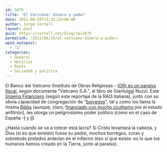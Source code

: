 ```yaml
---
id: 3475
title: 'El Vaticano: dinero y poder'
date: 2011-08-29T13:33:32+00:00
author: Jorge Cortell
layout: post
guid: https://cortell.net/blog/?p=3475
permalink: /2011/08/29/el-vaticano-dinero-y-poder/
wpsd_autopost:
  - "1"
categories:
  - General
  - Noticias
  - Rants
  - Sociedad y polí­tica
---
```

El Banco del Vaticano (Instituto de Obras Religiosas – <a title="https://www.diagonalperiodico.net/El-Banco-Vaticano-un-paraiso.html" href="https://www.diagonalperiodico.net/El-Banco-Vaticano-un-paraiso.html" target="_blank">IOR) es un paraíso fiscal</a>, según documenta "Vaticano S.A.", el libro de Gianluiggi Nuzzi. Este <a title="https://www.youtube.com/watch?v=1W7tJGrIFOc&feature=BFa&list=PLAF8809F67418A18A&index=1" href="https://www.youtube.com/watch?v=1W7tJGrIFOc&feature=BFa&list=PLAF8809F67418A18A&index=1" target="_blank">Imperio Financiero</a> (según este reportaje de la RAI3 italiana), junto con su obvia capacidad de congregación de "<a title="https://mx.answers.yahoo.com/question/index?qid=20081205192723AAkS6Hy" href="https://mx.answers.yahoo.com/question/index?qid=20081205192723AAkS6Hy" target="_blank">borregos</a>", tal y como los llama la misma <a title="https://www.pepe-rodriguez.com/Mentiras_Iglesia/Mentiras_Iglesia_ficha.htm" href="https://www.pepe-rodriguez.com/Mentiras_Iglesia/Mentiras_Iglesia_ficha.htm" target="_blank">Biblia</a> (aunque, claro, <a title="https://www.diagonalperiodico.net/Cuanto-cuesta-la-visita-de.html" href="https://www.diagonalperiodico.net/Cuanto-cuesta-la-visita-de.html" target="_blank">financiado con mucho ocultismo</a> por el estado anfitrión), les otorga un peligrosísimo poder político (como en el caso de España –<a title="https://www.radical.es/informacion.php?iinfo=20550" href="https://www.radical.es/informacion.php?iinfo=20550" target="_blank">I</a> y <a title="https://www.radical.es/informacion.php?iinfo=20581" href="https://www.radical.es/informacion.php?iinfo=20581" target="_blank">II</a>).

¿Hasta cuándo se va a tolerar esta lacra? Si Cristo levantara la cabeza, y Dios (si es que existen) fuese su padre, muchos borregos, curas y sobretodo prelados arderían en el infierno (eso sí que existe: es lo que los humanos hemos creado en la Tierra, junto al paraíso).